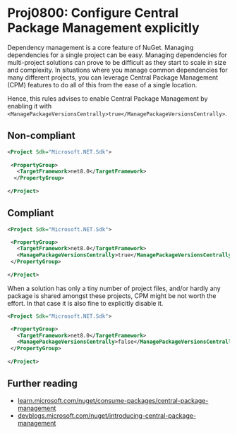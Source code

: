 # Proj0800: Configure Central Package Management explicitly
Dependency management is a core feature of NuGet. Managing dependencies for a
single project can be easy. Managing dependencies for multi-project solutions
can prove to be difficult as they start to scale in size and complexity. In
situations where you manage common dependencies for many different projects,
you can leverage Central Package Management (CPM) features to do all of
this from the ease of a single location.

Hence, this rules advises to enable Central Package Management by
enabling it with `<ManagePackageVersionsCentrally>true</ManagePackageVersionsCentrally>`.

## Non-compliant
``` XML
<Project Sdk="Microsoft.NET.Sdk">
 
 <PropertyGroup>
   <TargetFramework>net8.0</TargetFramework>
  </PropertyGroup>
 
</Project>
```

## Compliant
``` XML
<Project Sdk="Microsoft.NET.Sdk">

 <PropertyGroup>
   <TargetFramework>net8.0</TargetFramework>
   <ManagePackageVersionsCentrally>true</ManagePackageVersionsCentrally>
 </PropertyGroup>
 
</Project>
```

When a solution has only a tiny number of project files, and/or hardly any
package is shared amongst these projects, CPM might be not worth the
effort. In that case it is also fine to explicitly disable it.

``` XML
<Project Sdk="Microsoft.NET.Sdk">

 <PropertyGroup>
   <TargetFramework>net8.0</TargetFramework>
   <ManagePackageVersionsCentrally>false</ManagePackageVersionsCentrally>
 </PropertyGroup>
 
</Project>
```

## Further reading
* [learn.microsoft.com/nuget/consume-packages/central-package-management](https://learn.microsoft.com/nuget/consume-packages/central-package-management)
* [devblogs.microsoft.com/nuget/introducing-central-package-management](https://devblogs.microsoft.com/nuget/introducing-central-package-management)
